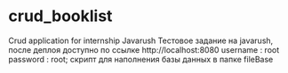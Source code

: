 # crud_booklist
Crud application for internship Javarush
Тестовое задание на javarush, после деплоя доступно по ссылке http://localhost:8080
username : root  password : root; скрипт для наполнения базы данных в папке fileBase

